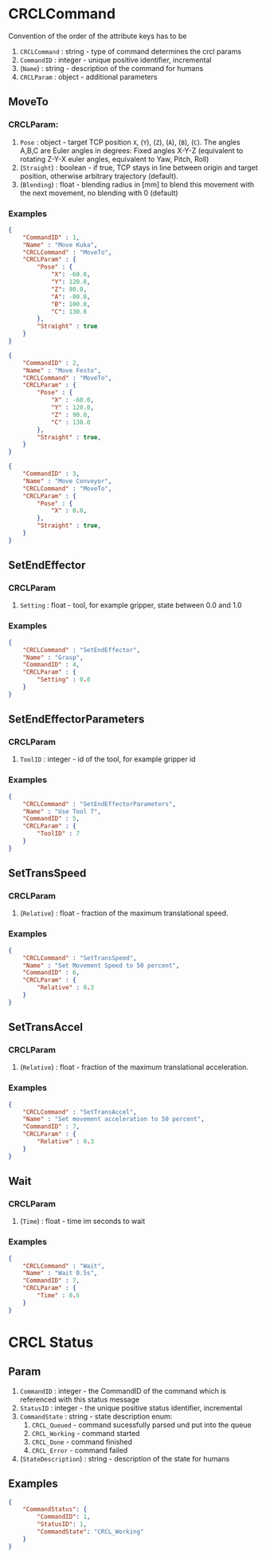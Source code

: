 
# CRCLCommand

Convention of the order of the attribute keys has to be

1. `CRCLCommand` : string - type of command determines the crcl params
2. `CommandID` : integer - unique positive identifier, incremental
3. (`Name`) : string - description of the command for humans
4. `CRCLParam` : object - additional parameters

## MoveTo

### CRCLParam:

1. `Pose` : object - target TCP position `X`, (`Y`), (`Z`), (`A`), (`B`), (`C`). The angles A,B,C are Euler angles in degrees: Fixed angles X-Y-Z (equivalent to rotating Z-Y-X euler angles, equivalent to Yaw, Pitch, Roll)
2. (`Straight`) : boolean - if true, TCP stays in line between origin and target position, otherwise arbitrary trajectory (default).
3. (`Blending`) : float - blending radius in [mm] to blend this movement with the next movement, no blending with 0 (default)

### Examples

```json
{
    "CommandID" : 1,
    "Name" : "Move Kuka",
    "CRCLCommand" : "MoveTo",
    "CRCLParam" : { 
        "Pose" : {
            "X": -60.0,
            "Y": 120.0,
            "Z": 90.0,
            "A": -80.0,
            "B": 100.0,
            "C": 130.0
        },
        "Straight" : true
    }
}
```

```json
{
    "CommandID" : 2,
    "Name" : "Move Festo",
    "CRCLCommand" : "MoveTo",
    "CRCLParam" : { 
        "Pose" : {
            "X" : -60.0,
            "Y" : 120.0,
            "Z" : 90.0,
            "C" : 130.0
        },
        "Straight" : true,
    }
}
```

```json
{
    "CommandID" : 3,
    "Name" : "Move Conveyor",
    "CRCLCommand" : "MoveTo",
    "CRCLParam" : { 
        "Pose" : {
            "X" : 0.0,
        },
        "Straight" : true,
    }
}
```

## SetEndEffector

### CRCLParam

1. `Setting` : float - tool, for example gripper, state between 0.0 and 1.0

### Examples

```json
{
    "CRCLCommand" : "SetEndEffector", 
    "Name" : "Grasp", 
    "CommandID" : 4, 
    "CRCLParam" : {
        "Setting" : 0.0
    }
}
```


## SetEndEffectorParameters

### CRCLParam

1. `ToolID` : integer - id of the tool, for example gripper id

### Examples

```json
{
    "CRCLCommand" : "SetEndEffectorParameters", 
    "Name" : "Use Tool 7", 
    "CommandID" : 5, 
    "CRCLParam" : {
        "ToolID" : 7
    }
}
```

## SetTransSpeed

### CRCLParam

1. (`Relative`) : float - fraction of the maximum translational speed.

### Examples

```json
{
    "CRCLCommand" : "SetTransSpeed", 
    "Name" : "Set Movement Speed to 50 percent", 
    "CommandID" : 6, 
    "CRCLParam" : {
        "Relative" : 0.3
    }
}
```

## SetTransAccel

### CRCLParam

1. (`Relative`) : float - fraction of the maximum translational acceleration.

### Examples

```json
{
    "CRCLCommand" : "SetTransAccel", 
    "Name" : "Set movement acceleration to 50 percent", 
    "CommandID" : 7, 
    "CRCLParam" : {
        "Relative" : 0.3
    }
}
```

## Wait

### CRCLParam

1. (`Time`) : float - time im seconds to wait

### Examples

```json
{
    "CRCLCommand" : "Wait", 
    "Name" : "Wait 0.5s", 
    "CommandID" : 7, 
    "CRCLParam" : {
        "Time" : 0.5
    }
}
```

# CRCL Status

## Param

1. `CommandID` : integer - the CommandID of the command which is referenced with this status message
2. `StatusID` : integer - the unique positive status identifier, incremental
3. `CommandState` : string - state description enum: 
    1. `CRCL_Queued` - command sucessfully parsed und put into the queue
    2. `CRCL_Working` - command started
    3. `CRCL_Done` - command finished
    4. `CRCL_Error` - command failed
4. (`StateDescription`) : string - description of the state for humans

## Examples

```json
{
    "CommandStatus": {
        "CommandID": 1,
        "StatusID": 1,
        "CommandState": "CRCL_Working"
    }
}
```
